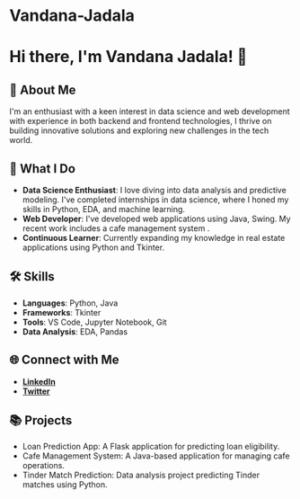 # Vandana-Jadala
# Hi there, I'm Vandana Jadala! 👋

## 🌟 About Me

I'm an enthusiast with a keen interest in data science and web development with experience in both backend and frontend technologies, I thrive on building innovative solutions and exploring new challenges in the tech world.

## 🚀 What I Do

- **Data Science Enthusiast**: I love diving into data analysis and predictive modeling. I've completed internships in data science, where I honed my skills in Python, EDA, and machine learning.
- **Web Developer**: I've developed web applications using Java, Swing. My recent work includes a cafe management system .
- **Continuous Learner**: Currently expanding my knowledge in real estate applications using Python and Tkinter.

## 🛠 Skills

- **Languages**: Python, Java
- **Frameworks**: Tkinter
- **Tools**: VS Code, Jupyter Notebook, Git
- **Data Analysis**: EDA, Pandas

## 🌐 Connect with Me

- **[LinkedIn](https://bit.ly/JVandana)**
- **[Twitter](https://bit.ly/vandanagoud)**


## 📚 Projects

- Loan Prediction App: A Flask application for predicting loan eligibility.
- Cafe Management System: A Java-based application for managing cafe operations.
- Tinder Match Prediction: Data analysis project predicting Tinder matches using Python.
